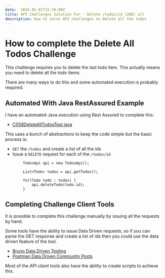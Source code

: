 ```yaml
---
date:  2025-01-01T15:26:00Z
title: API Challenges Solution For - Delete /todos/id (200) all
description: How to solve API challenges to Delete all the todos
---
```


# How to complete the Delete All Todos Challenge

This challenge requires you to delete the last todo item. This actually means you need to delete all the todo items.

There are many ways to do this and some automated execution is probably required.


## Automated With Java RestAssured Example

I have an automated Java execution using Rest Assured to complete this:

- [C058DeleteAllTodosTest.java](https://github.com/eviltester/thingifier/blob/master/challengerAuto/src/test/java/uk/co/compendiumdev/challenger/restassured/_19_misc_challenges/C058DeleteAllTodosTest.java)

This uses a bunch of abstractions to keep the code simple but the basic process is:

- `GET` the `/todos` and create a list of all the ids
- Issue a `DELETE` request for each of the `/todos/id`

```
        TodosApi api = new TodosApi();

        List<Todo> todos = api.getTodos();

        for(Todo todo : todos) {
            api.deleteTodo(todo.id);
        }
```

## Completing Challenge Client Tools

It is possible to complete this challenge manually by issuing all the requests by hand.

Some tools have the ability to issue Data Driven requests, so if you can parse the GET response and create a list of ids then you could use the data driven feature of the tool.

- [Bruno Data Driven Testing](https://docs.usebruno.com/testing/tests/data-driven-testing)
- [Postman Data Driven Community Posts](https://community.postman.com/tag/data-driven)

Most of the API client tools also have the ability to create scripts to achieve this.

